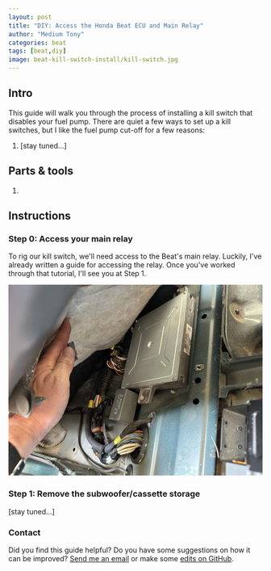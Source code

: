 ```yaml
---
layout: post
title: "DIY: Access the Honda Beat ECU and Main Relay"
author: "Medium Tony"
categories: beat
tags: [beat,diy]
image: beat-kill-switch-install/kill-switch.jpg
---
```

## Intro
This guide will walk you through the process of installing a kill switch that disables your fuel pump. There are quiet a few ways to set up a kill switches, but I like the fuel pump cut-off for a few reasons:

1. [stay tuned...]

## Parts & tools
1. 

## Instructions

### Step 0: Access your main relay

To rig our kill switch, we'll need access to the Beat's main relay. Luckily, I've already written a guide for accessing the relay. Once you've worked through that tutorial, I'll see you at Step 1.

![Picture of ECU and main relay.](assets/img/access-beat-ecu-and-main-relay/ecu-and-relay-revealed.jpg)

### Step 1: Remove the subwoofer/cassette storage

[stay tuned...]

### Contact
Did you find this guide helpful? Do you have some suggestions on how it can be improved? [Send me an email](mailto:tony@mediumtonysgarage.com) or make some [edits on GitHub](https://github.com/prestia/mediumtonys/blob/main/_posts/2023-9-4-beat-kill-switch-install.md).
